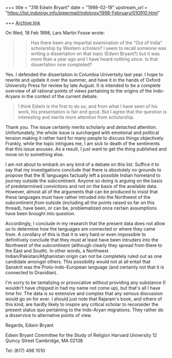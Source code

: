 +++
title = "318 Edwin Bryant"
date = "1998-02-19"
upstream_url = "https://list.indology.info/pipermail/indology/1998-February/010910.html"

+++
[Archive link](https://list.indology.info/pipermail/indology/1998-February/010910.html)

On Wed, 18 Feb 1998, Lars Martin Fosse wrote:

> >Has there been any impartial examination of the "Out of India"
> >scholarship by Western scholars?  I seem to recall
> >someone was writing a dissertation on that topic (Edwin
> >Bryant?) but it was more than a year ago and I have heard
> >nothing since. Is that dissertation now completed?
>
Yes.  I defended the dissertation in Columbia Univertsity last year.  I
hope to rewrite and  update it over the summer, and have it in the hands
of Oxford University Press for review by late August.  It is intended to
be a complete overview of all rational points of views pertaining to the
origins of the Indo-Aryans in the context of the current debate.

> I think Edwin is the first to do so, and from what I have seen of his work,
> his presentation is fair and good. But I agree that the question is
> interesting and merits more attention from scholarship.
>
Thank you. The issue certainly merits scholarly and *detached* attention.
Unfortunately, the whole issue is surcharged with emotional and political
tension making it rather hard for many people to discuss things
objectively.  Frankly, while the topic intrigues me, I am sick to death of
the sentiments that this issue arouses. As a result, I just want to get
the thing published and move on to something else.

I am not about to embark on any kind of a debate on this list.  Suffice it
to say that my investigations conclude that there is absolutely no grounds
to propose that the IE languages factually left a possible Indian homeland
to journey outside the subcontinent. Anyone so doing is arguing on the
basis of predetermined convictions and not on the basis of the available
data. However, almost all of the arguments that can be produced to insist
that these languages must have rather intruded *into* the Northwest of
the subcontinent *from* outside (including all the points raised so far on
this thread), have been, or can be, problematized once certain assumptions
have been brought into question.

Accordingly, I conclude in my research that the present data does not
allow us to determine how the languages are connected or where they came
from. A corollary of this is that it is very hard or even impossible to
definitively conclude that they must at least have been intruders into the
Northwest of the subcontinent (although clearly they spread from there to
the East and South).  In other words, a Northwest Indian/Pakistan/Afghanistan
origin can not be completely ruled out as one candidate amongst others.
This possibility would not at all entail that Sanskrit was the
Proto-Indo-European language (and certainly not that it is connected to
Dravidian).

I'm sorry to be tantalizing or provocative without providing any
substance (I wouldn't have chipped in had my name not come up), but
that's all I have time for.  The data is so extensive and complex that
any serious discussion would go on for ever.  I should just note
that Rajaram's book, and others of this kind, are hardly likely to inspire
any critical scholar to reconsider the present status quo pertaining to
the Indo-Aryan migrations.  They rather do a disservice to alternative
points of view.

Regards,   Edwin Bryant

Edwin Bryant
Committee for the Study of Religion
Harvard University
12 Quincy Street
Cambridge, MA  02138

Tel: (617) 496 1010



